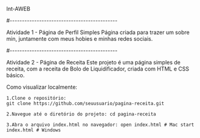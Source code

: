 Int-AWEB

#--------------------------------------------

Atividade 1 - Página de Perfil Simples
    Página criada para trazer um sobre min, juntamente com meus hobies e minhas redes sociais.

#--------------------------------------------

Atividade 2 - Página de Receita
    Este projeto é uma página simples de receita, com a receita de Bolo de Liquidificador, criada com HTML e CSS básico.


Como visualizar localmente:

    1.Clone o repositório:
    git clone https://github.com/seuusuario/pagina-receita.git

    2.Navegue até o diretório do projeto: cd pagina-receita

    3.Abra o arquivo index.html no navegador: open index.html # Mac start index.html # Windows